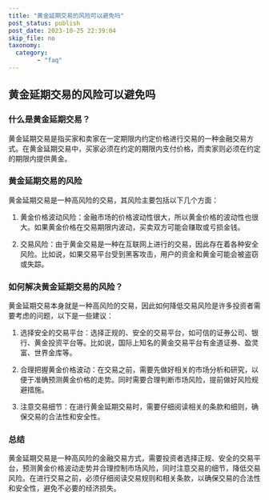 ```yaml
---
title: "黄金延期交易的风险可以避免吗"
post_status: publish
post_date: 2023-10-25 22:39:04
skip_file: no
taxonomy:
  category:
        - "faq"
---
```


## 黄金延期交易的风险可以避免吗

### 什么是黄金延期交易？

黄金延期交易是指买家和卖家在一定期限内约定价格进行交易的一种金融交易方式。在黄金延期交易中，买家必须在约定的期限内支付价格，而卖家则必须在约定的期限内提供黄金。

### 黄金延期交易的风险

黄金延期交易是一种高风险的交易，其风险主要包括以下几个方面：

1. 黄金价格波动风险：金融市场的价格波动性很大，所以黄金价格的波动性也很大。如果黄金价格在交易期限内波动，买卖双方可能会赚取或亏损金钱。

2. 交易风险：由于黄金交易是一种在互联网上进行的交易，因此存在着各种安全风险。比如说，如果交易平台受到黑客攻击，用户的资金和黄金可能会被盗窃或失踪。

### 如何解决黄金延期交易的风险？

黄金延期交易本身就是一种高风险的交易，因此如何降低交易风险是许多投资者需要考虑的问题，以下是一些建议：

1. 选择安全的交易平台：选择正规的、安全的交易平台，如可信的证券公司、银行、黄金投资平台等。比如说，国际上知名的黄金交易平台有金道证券、盈灵富、世界金库等。

2. 合理把握黄金价格波动：在交易之前，需要先做好相关的市场分析和研究，以便于准确预测黄金价格的走势。同时需要合理判断市场风险，提前做好风险规避措施。

3. 注意交易细节：在进行黄金延期交易时，需要仔细阅读相关的条款和细则，确保交易的合法性和安全性。

### 总结

黄金延期交易是一种高风险的金融交易方式，需要投资者选择正规、安全的交易平台，预测黄金价格波动走势并合理控制市场风险，同时注意交易的细节，降低交易风险。在进行交易之前，必须仔细阅读交易规则和相关条款，以确保交易的合法性和安全性，避免不必要的经济损失。
